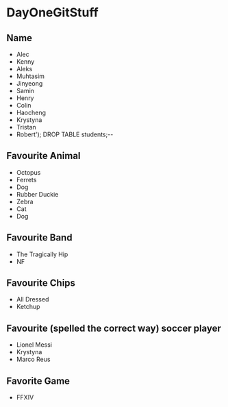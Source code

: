 # DayOneGitStuff

## Name

- Alec
- Kenny
- Aleks
- Muhtasim
- Jinyeong
- Samin
- Henry
- Colin
- Haocheng
- Krystyna
- Tristan
- Robert'); DROP TABLE students;--

## Favourite Animal

- Octopus
- Ferrets
- Dog
- Rubber Duckie
- Zebra
- Cat
- Dog

## Favourite Band

- The Tragically Hip
- NF

## Favourite Chips

- All Dressed
- Ketchup

## Favourite (spelled the correct way) soccer player

- Lionel Messi
- Krystyna
- Marco Reus

## Favorite Game

- FFXIV
